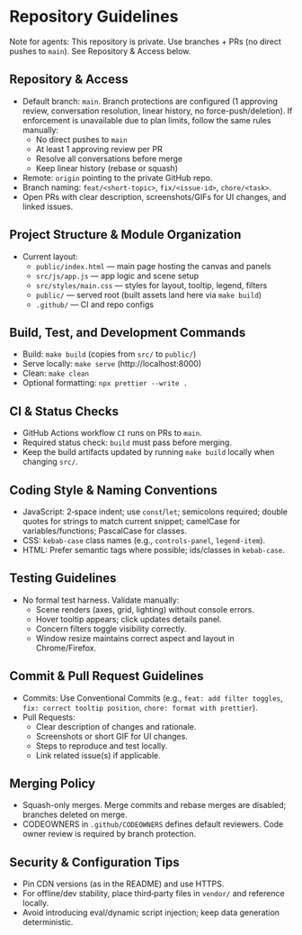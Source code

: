 # Repository Guidelines

Note for agents: This repository is private. Use branches + PRs (no direct pushes to `main`). See Repository & Access below.

## Repository & Access

- Default branch: `main`. Branch protections are configured (1 approving review, conversation resolution, linear history, no force-push/deletion). If enforcement is unavailable due to plan limits, follow the same rules manually:
  - No direct pushes to `main`
  - At least 1 approving review per PR
  - Resolve all conversations before merge
  - Keep linear history (rebase or squash)
- Remote: `origin` pointing to the private GitHub repo.
- Branch naming: `feat/<short-topic>`, `fix/<issue-id>`, `chore/<task>`.
- Open PRs with clear description, screenshots/GIFs for UI changes, and linked issues.

## Project Structure & Module Organization

- Current layout:
  - `public/index.html` — main page hosting the canvas and panels
  - `src/js/app.js` — app logic and scene setup
  - `src/styles/main.css` — styles for layout, tooltip, legend, filters
  - `public/` — served root (built assets land here via `make build`)
  - `.github/` — CI and repo configs

## Build, Test, and Development Commands

- Build: `make build` (copies from `src/` to `public/`)
- Serve locally: `make serve` (http://localhost:8000)
- Clean: `make clean`
- Optional formatting: `npx prettier --write .`

## CI & Status Checks
- GitHub Actions workflow `CI` runs on PRs to `main`.
- Required status check: `build` must pass before merging.
- Keep the build artifacts updated by running `make build` locally when changing `src/`.

## Coding Style & Naming Conventions

- JavaScript: 2‑space indent; use `const`/`let`; semicolons required; double quotes for strings to match current snippet; camelCase for variables/functions; PascalCase for classes.
- CSS: `kebab-case` class names (e.g., `controls-panel`, `legend-item`).
- HTML: Prefer semantic tags where possible; ids/classes in `kebab-case`.

## Testing Guidelines

- No formal test harness. Validate manually:
  - Scene renders (axes, grid, lighting) without console errors.
  - Hover tooltip appears; click updates details panel.
  - Concern filters toggle visibility correctly.
  - Window resize maintains correct aspect and layout in Chrome/Firefox.

## Commit & Pull Request Guidelines

- Commits: Use Conventional Commits (e.g., `feat: add filter toggles`, `fix: correct tooltip position`, `chore: format with prettier`).
- Pull Requests:
  - Clear description of changes and rationale.
  - Screenshots or short GIF for UI changes.
  - Steps to reproduce and test locally.
  - Link related issue(s) if applicable.

## Merging Policy
- Squash-only merges. Merge commits and rebase merges are disabled; branches deleted on merge.
- CODEOWNERS in `.github/CODEOWNERS` defines default reviewers. Code owner review is required by branch protection.

## Security & Configuration Tips

- Pin CDN versions (as in the README) and use HTTPS.
- For offline/dev stability, place third‑party files in `vendor/` and reference locally.
- Avoid introducing eval/dynamic script injection; keep data generation deterministic.
